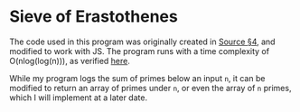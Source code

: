 # Sieve of Erastothenes

The code used in this program was originally created in [Source §4](https://sourceacademy.org/playground), and modified to work with JS. The program runs with a time complexity of O(nlog(log(n))), as verified [here](https://docs.google.com/spreadsheets/d/1aznp6B2_jEbNs8LgRau_RTAvDAu2hnkwvnv2koVfU4Y/edit?usp=sharing). 

While my program logs the sum of primes below an input `n`, it can be modified to return an array of primes under `n`, or even the array of `n` primes, which I will implement at a later date.

